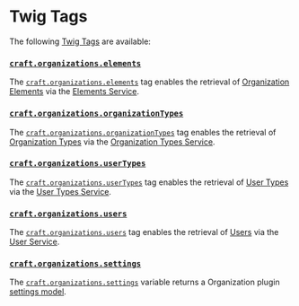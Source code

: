 # Twig Tags

The following [Twig Tags] are available:

### [`craft.organizations.elements`]
The [`craft.organizations.elements`] tag enables the retrieval of [Organization Elements] via the [Elements Service].

### [`craft.organizations.organizationTypes`]
The [`craft.organizations.organizationTypes`] tag enables the retrieval of [Organization Types] via the [Organization Types Service].

### [`craft.organizations.userTypes`]
The [`craft.organizations.userTypes`] tag enables the retrieval of [User Types] via the [User Types Service].

### [`craft.organizations.users`]
The [`craft.organizations.users`] tag enables the retrieval of [Users] via the [User Service].

### [`craft.organizations.settings`]
The [`craft.organizations.settings`] variable returns a Organization plugin [settings model].

[Twig tags]: http://twig.sensiolabs.org/ "Twig is a modern template engine for PHP"

[`craft.organizations.elements`]: ../services/elements.md
[`craft.organizations.organizationTypes`]: ../services/organization-types.md
[`craft.organizations.userTypes`]: ../services/user-types.md
[`craft.organizations.users`]: ../services/users.md
[`craft.organizations.settings`]: ../objects/settings.md

[Elements Service]: ../services/elements.md
[Organization Types Service]: ../services/organization-types.md
[User Types Service]: ../services/user-types.md
[User Service]: ../services/users.md

[settings model]: ../objects/settings.md
[Organization Elements]: ../objects/organization.md
[Organization Types]: ../objects/organization-type.md
[User Types]: ../objects/user-type.md
[Users]: ../objects/user.md